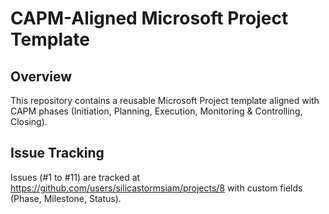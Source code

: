 # CAPM-Aligned Microsoft Project Template
## Overview
This repository contains a reusable Microsoft Project template aligned with CAPM phases (Initiation, Planning, Execution, Monitoring & Controlling, Closing).
## Issue Tracking
Issues (#1 to #11) are tracked at https://github.com/users/silicastormsiam/projects/8 with custom fields (Phase, Milestone, Status).
